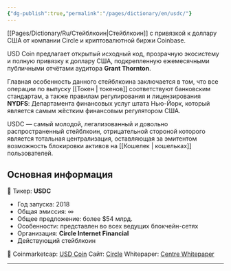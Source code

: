 ```yaml
---
{"dg-publish":true,"permalink":"/pages/dictionary/en/usdc/"}
---
```



[[Pages/Dictionary/Ru/Стейблкоин\|Стейблкоин]] с привязкой к доллару США от компании Circle и криптовалютной биржи Coinbase.

USD Coin предлагает открытый исходный код, прозрачную экосистему и полную привязку к доллару США, подкрепленную ежемесячными публичными отчётами аудитора **Grant Thornton**.

Главная особенность данного стейблкоина заключается в том, что все операции по выпуску [[Токен \| токенов]] соответствуют банковским стандартам, а также правилам регулирования и лицензирования **NYDFS**: Департамента финансовых услуг штата Нью-Йорк, который является самым жёстким финансовым регулятором США.

USDC — самый молодой, легализованный и довольно распространенный стейблкоин, отрицательной стороной которого является тотальная централизация, оставляющая за эмитентом возможность блокировки активов на [[Кошелек \| кошельках]] пользователей.

## Основная информация

📌 Тикер: **USDС**

* Год запуска: 2018
* Общая эмиссия: ∞
* Общее предложение: более $54 млрд.
* Особенности: представлен во всех ведущих блокчейн-сетях
* Организация: **Circle Internet Financial**
* Действующий стейблкоин

📎 Coinmarketcap: [USD Coin](https://coinmarketcap.com/currencies/usd-coin/)
Сайт: [Circle](https://www.circle.com/en/usdc)
Whitepaper: [Centre Whitepaper](https://f.hubspotusercontent30.net/hubfs/9304636/PDF/centre-whitepaper.pdf)

---
